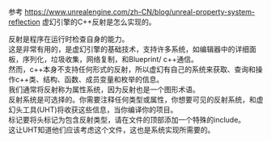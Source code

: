 参考 https://www.unrealengine.com/zh-CN/blog/unreal-property-system-reflection
虚幻引擎的C++反射是怎么实现的。

反射是程序在运行时检查自身的能力。  
这是非常有用的，是虚幻引擎的基础技术，支持许多系统，如编辑器中的详细面板，序列化，垃圾收集，网络复制，和Blueprint/ c++通信。  
然而，c++本身不支持任何形式的反射，所以虚幻有自己的系统来获取、查询和操作c++类、结构、函数、成员变量和枚举的信息。  
我们通常将反射称为属性系统，因为反射也是一个图形术语。  
反射系统是可选择的。你需要注释任何类型或属性，你想要可见的反射系统，和虚幻头工具(UHT)将收获这些信息，当你编译你的项目。  
标记要将头标记为包含反射类型，请在文件的顶部添加一个特殊的include。  
这让UHT知道他们应该考虑这个文件，这也是系统实现所需要的。  
